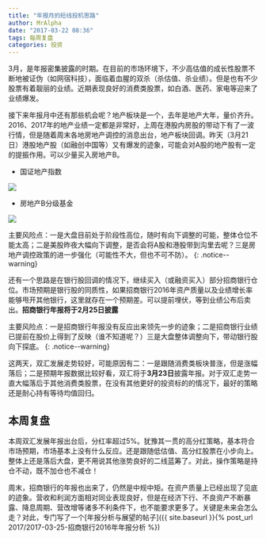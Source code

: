 ```yaml
---
title: "年报月的短线投机思路"
author: MrAlpha
date: "2017-03-22 08:36"
tags: 每周复盘
categories: 投资
---
```


3月，是年报密集披露的时期。在目前的市场环境下，不少高估值的成长性股票不断地被证伪（如网宿科技），面临着血腥的双杀（杀估值、杀业绩）。但是也有不少股票有着靓丽的业绩。近期表现良好的消费类股票，如白酒、医药、家电等迎来了业绩爆发。

接下来年报月中还有那些机会呢？地产板块是一个，去年是地产大年，量价齐升。2016、2017年的地产业绩一定都是非常好，上周在港股内房股的带动下有了一波行情，但是随着周末各地房地产调控的消息出台，地产板块回调。昨天（3月21日）港股地产股（如融创中国等）又有爆发的迹象，可能会对A股的地产股有一定的提振作用。可以少量买入房地产B。

- 国证地产指数

![](http://7xonmk.com1.z0.glb.clouddn.com/2017-03-22_8-47-35.jpg)

- 房地产B分级基金

![](http://7xonmk.com1.z0.glb.clouddn.com/2017-03-22_8-49-33.jpg)


主要风险点：一是大盘目前处于阶段性高位，随时有向下调整的可能，整体仓位不能太高；二是美股昨夜大幅向下调整，是否会将A股和港股带到沟里去呢？三是房地产调控政策的进一步强化（可能性不大，但也不可不防）。
{: .notice--warning}

还有一个思路是在银行股回调的情况下，继续买入（或融资买入）部分招商银行仓位。市场预期是银行股的同质性，如果招商银行2016年资产质量以及业绩增长率能够甩开其他银行，这里就存在一个预期差。可以提前埋伏，等到业绩公布后卖出。**招商银行年报将于2月25日披露**

主要风险点：一是招商银行年报没有反应出来领先一步的迹象；二是招商银行业绩已提前在股价上得到了反映（谁不知道呢？）三是大盘整体调整向下，带动银行股向下探底。
{: .notice--warning}

这两天，双汇发展走势较好，可能原因有二：一是跟随消费类板块普涨，但是涨幅落后；二是预期年报数据比较好看，双汇将于**3月23日**披露年报。对于双汇走势一直大幅落后于其他消费类股票，在没有其他更好的投资标的的情况下，最好的策略还是耐心持有等待均值回归。

## 本周复盘

本周双汇发展年报出台后，分红率超过5%。犹豫其一贯的高分红策略，基本符合市场预期，市场基本上没有什么反应。还是跟随低估值、高分红股票在小步向上。整体上还是落后大盘，更不用说其他涨势良好的二线蓝筹了。对此，操作策略是持仓不动，既不加仓也不减仓！

周末，招商银行的年报也出来了，仍然是中规中矩。在资产质量上已经出现了见底的迹象。营收和利润方面相对同业表现良好，但是在经济下行、不良资产不断暴露、降息周期、营改增等诸多不利条件下，也不能要求更多了。关键是未来会怎么走？对此，专门写了一个[年报分析与展望的帖子]({{ site.baseurl }}{% post_url 2017/2017-03-25-招商银行2016年年报分析 %})
